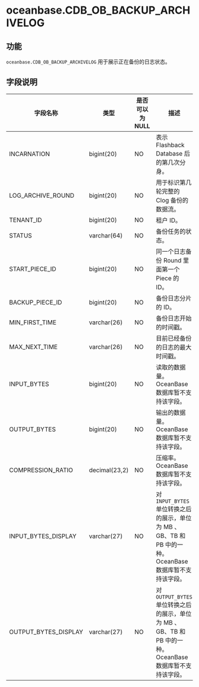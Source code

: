 oceanbase.CDB_OB_BACKUP_ARCHIVELOG 
=======================================================



功能 
-----------------------

`oceanbase.CDB_OB_BACKUP_ARCHIVELOG` 用于展示正在备份的日志状态。

字段说明 
-------------------------



|         字段名称         |      类型       | 是否可以为 NULL |                                            描述                                            |
|----------------------|---------------|------------|------------------------------------------------------------------------------------------|
| INCARNATION          | bigint(20)    | NO         | 表示 Flashback Database 后的第几次分身。                                                           |
| LOG_ARCHIVE_ROUND    | bigint(20)    | NO         | 用于标识第几轮完整的 Clog 备份的数据流。                                                                  |
| TENANT_ID            | bigint(20)    | NO         | 租户 ID。                                                                                   |
| STATUS               | varchar(64)   | NO         | 备份任务的状态。                                                                                 |
| START_PIECE_ID       | bigint(20)    | NO         | 同一个日志备份 Round 里面第一个 Piece 的 ID。                                                          |
| BACKUP_PIECE_ID      | bigint(20)    | NO         | 备份日志分片的 ID。                                                                              |
| MIN_FIRST_TIME       | varchar(26)   | NO         | 备份日志开始的时间戳。                                                                              |
| MAX_NEXT_TIME        | varchar(26)   | NO         | 目前已经备份的日志的最大时间戳。                                                                         |
| INPUT_BYTES          | bigint(20)    | NO         | 读取的数据量。 OceanBase 数据库暂不支持该字段。                                            |
| OUTPUT_BYTES         | bigint(20)    | NO         | 输出的数据量。 OceanBase 数据库暂不支持该字段。                                            |
| COMPRESSION_RATIO    | decimal(23,2) | NO         | 压缩率。 OceanBase 数据库暂不支持该字段。                                               |
| INPUT_BYTES_DISPLAY  | varchar(27)   | NO         | 对 `INPUT_BYTES` 单位转换之后的展示，单位为 MB 、GB、TB 和 PB 中的一种。 OceanBase 数据库暂不支持该字段。 |
| OUTPUT_BYTES_DISPLAY | varchar(27)   | NO         | 对 `OUTPUT_BYTES` 单位转换之后的展示，单位为 MB 、GB、TB 和 PB 中的一种。OceanBase 数据库暂不支持该字段。                 |



